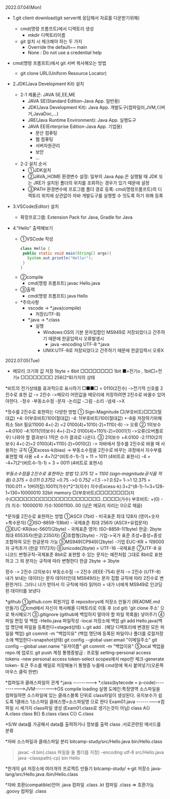 2022.07.04(Mon)
- 1.git client download(git server에 응답해서 자료를 다운받기위해)
  - cmd(명령 프롬프트)에서 디렉토리 생성    
    - mkdir 디렉토리이름
  - git 설치 시 체크해야 하는 두 가지 
    - Override the default~~ main
    - None : Do not use a credential help
 - cmd(명령 프롬프트)에서 git 서버 복사해오는 방법
    - git clone URL(Uniform Resource Locator)

- 2.JDK(Java Development Kit) 설치
  - 2-1 제품군: JAVA SE,EE,ME
    - JAVA SE(Standard Edition-Java App. 일반용)
    - JDK(Java Development Kit): Java App. 개발도구(컴파일러,JVM,디버거,JavaDoc,...)
    - JRE(Java Runtime Environment): Java App. 실행도구
    - JAVA EE(Enterprise Edition-Java App. 기업용)
      - 분산 컴퓨팅
      - 웹 컴퓨팅
      - 서버자원관리
      - 보안
      - ...
  - 2-2 설치 순서
    - ①JDK설치
    - ②JAVA_HOME 환경변수 설정: 일부의 Java App.은 실행될 때 JDK 또는 JRE가 설치된 폴더의 위치를 조회하는 경우가 있기 때문에 설정
    - ③PATH 환경변수에 프로그램 폴더 경로 등록: cmd(명령프롬프트)의 디렉토리 위치에 상관없이 자바 개발도구를 실행할 수 잇도록 하기 위해 등록

- 3.VSCode(Editor) 설치
   - 확장프로그램: Extension Pack for Java, Gradle for Java

- 4."Hello" 출력해보기
  - ①VSCode 작성
     ``` java // 컴파일 테스트    
     class Hello {
      public static void main(String[] args){
        System.out.println("Hello!");
      }
    }
    ```
  - ②compile
    - cmd(명령 프롬프트) javac Hello.java  
  - ③출력
    - cmd(명령 프롬프트) java Hello
  - *주의사항
    - vscode -> *.java(compile) 
      - 저장(UTF-8)
    - *.java -> *.class                     
      - 실행
        - Windows:OS의 기본 문자집합인 MS949로 저장되었다고 간주하기 때문에 한글입력시 오류발생시 
          - java -encoding UTF-8 *.java
        - UNIX:UTF-8로 저장되었다고 간주하기 때문에 한글입력시 오류X


2022.07.05(Tue)
﻿
* 메모리 크기와 값 저장
1byte = 8bit □□□□□□□□
1bit ■=전기o , 1bit□=전기x
□□□□□□□□ 256(2^8)가지의 상태

*비트의 전기상태를 효과적으로 표시하기
□■■□ = 0110(2진수) ->전기적 신호를 2진수로 표현
값 -> 2진수 ->메모리
어떤값을 메모리에 저장하려면 2진수로 바꿀수 있어야한다.
-정수
-부동소수점
-문자
-논리값
-그림
-소리
-냄새 ->X

*정수를 2진수로 표현하는 다양한 방법
① Sign-Magnitude
□(부호비트)□□□(절대값)
+4: 0(부호비트)100(절대값)
-4: 1(부호비트)100(절대값)
+-8을 저장하기위해 최소 5bit 필요11000
4+(-2) =2
0100(4)+1010(-2)=1110(-6) -> 오류
② 1의보수
+4:0100
-4:1011(1의보수)
4+(-2)=2
0100(4)+1101(-2)=0001(1) ->오류(오버플로우) 나와야 할 결과보다 1작은 수가 결과로 나온다.
③ 2의보수
+4:0100
-2:1110(2의보수)
4+(-2)=2
0100(4)+1110(-2)=0010(2) -> 자바에서 정수를 2진수로 바꿀 때 사용하는 규칙
④Excess-k(bias) -> 부동소수점을 2진수로 바꾸는 과정에서 지수부를 표현할 때 사용
+4 = 4+7(2^(비트수-1)-1) = 11 = 1011 (4비트로 표현시)
-4 = -4+7(2^(비트수-1)-1) = 3 = 0011 (4비트로 표현시)

*부동소수점을 2진수로 표현하는 방법
12.375
12 = 1100 (sign-magnitude공식을 적용)
0.375 = 0.011 0.375*2 =0.75 ->0
0.75*2 =1.5 ->1
0.5*2= 1->1
12.375 = 1100.011 = 1(버려짐).10011(가수)*2^3(지수)
지수(Excess-k):3+2^(8-1)-1=3+128-1=130=10000010
32bit memory
□(부호비트)□□□□□□□□(지수)□□□□□□□□□□□□□□□□□□□□□□‥□□□□(가수)
부호비트: +(0) -(1)
지수: 10000010
가수:10001100‥00 (남은 메모리 자리는 0으로 채움)

*문자를 2진수로 표현하는 방법
①ASCII (7bit) - 미국표준
최대 128자 (영어+숫자+특수문자)
②ISO-8859-1(8bit) - 국제표준
최대 256자 (ASCII+유럽문자)
③EUC-KR(ksc-5601)(2byte) - 국제표준
영어: ISO-8859-1(1byte)
한글: 2byte
최대 65535자(한글:2350자)
④조합형(2byte) - 기업->국가 표준
초성+중성+종성 조합하여 모든 한글문자 가능
⑤MS949(CP949)(2byte) -기업
EUC-KR + 약8000자 규칙추가 (한글 11172자)
⑥unicode(2byte) = UTF-16 -국제표준
⑦UTF-8 유니코드 변형규칙-국제표준
8bit로 표현할 수 있는 문자는 예전처럼 그대로 8bit로 표현하고 그 외 문자는 규칙에 따라 변형한다
한글 2byte -> 3byte

정수 -> 2진수 (2의보수)
부동소수점 -> 2진수 (IEEE-754)
문자 -> 2진수 (UTF-8)
내가 보내는 데이터는 문자 데이터인데 MS949라는 문자 집합 규칙에 따라 2진수로 변환한거다. 그러니 너가 받아서 이 규칙에 따라 읽어라 = 내가 너에게 MS949로 인코딩된 데이터를 보낸다


*github
①github.com 회원가입 후 repositorys에 저장소 만들기 (README.md 만들기)
②cmd에서 자신이 복사해올 디렉토리로 이동 후 (cd git) 'git clone 주소' 으로 복사해오기
③.gitignore (github에 백업하지 말아야 할 파일 목록들) 넣어주기
④파일 편집 및 백업
-Hello.java 파일작성
-local 저장소에 백업
git add Hello.java(백업 명단에 파일을 등록한다=staged상태)
ㄴgit add . (해당 디렉토리에 변경된 모든 파일을 백업)
git commit -m "백업이유" (백업 명단에 등록된 파일이나 폴더를 로컬저장소에 백업한다=snapshot상태)
git config --global user.email "이메일주소"
git config --global user.name "유저이름"
git commit -m "백업이유"
⑤local 백업을 repo.에 업로드
git push
계정
통행증발급 : 프로필 setting-personal access tokens -new personal access token-select scopes에서 repo만 체크-generate token- 토큰 주소를 메일로 저장해놓기
통행증 누를때 cmd창에 복사 붙여넣기(오른쪽마우스 클릭 한번)

*컴파일과 클래스파일의 관계
*.java ---------> *.class(bytecode = p-code)----------->JVM-------->OS
       compile                                        loading            실행
도메인:특정영역
소스파일을 컴파일하면 소스파일에 있는 클래스블록 단위로 class파일이 생성된다.
유지보수가 쉽도록 1클래스 1소스파일 클래스명=소스파일명 으로 한다
Exam01.java --------->컴파일 시 세가지 class파일 생성 (Exam01.class로 생기는것이 아님)
class A{}                        A.class
class B{}                        B.class
class C{}                        C.class


*S/W
data를 가공해서 data를 출력하거나 정보를 출력
class :서로관련된 메서드를 분류

*자바 소스파일과 클래스파일 분리
bitcamp-study/src/Hello.java
bin/Hello.class
> javac -d bin(.class 파일을 둘 폴더를 지정) -encoding utf-8 src/Hello.java
> java -classpath(-cp) bin Hello

*한개의 git 저장소에 여러개의 프로젝트 만들기
bitcamp-study/ <-git 저장소
java-lang/src/Hello.java
/bin/Hello.class

*자바 호환(compatible)언어
.java 컴파일 .class
.kt 컴파일 .class => 호환가능
.goovy 컴파일 .class

﻿